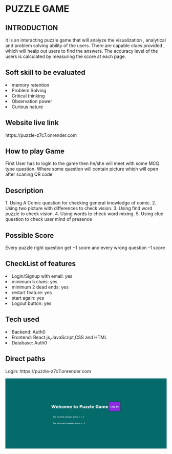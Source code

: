 # PUZZLE GAME




## INTRODUCTION

It is an interacting puzzle game that will analyze the visualization , analytical and problem solving ability of the users. There are capable clues provided , which will healp out users to find the answers. The accuracy level of the users is calculated by measuring the score at each page.

## Soft skill to be evaluated

<li>memory retention</li>
<li>Problem Solving </li>
<li>Critical thinking</li>
<li>Observation power</li>
<li>Curious nature</li>


<h2> Website live link</h2>
https://puzzle-z7c7.onrender.com


<h2>How to play Game</h2>
<p>First User has to login to the game then he/she will meet with some MCQ type question. Where some question will contain picture which will open after scaning QR code</p>

<h2>Description</h2>
<p>1. Using A Comic question for checking general knowledge of comic.
2. Using two picture with differences to check vision.
3. Using find word puzzle to check vision.
4. Using words to check word mixing.
5. Using clue question to check user mind of presence </p>

<h2>Possible Score</h2>
<p>Every puzzle right question get +1 score and every wrong question -1 score</p>

<h2>CheckList of features</h2>
<li>Login/Signup with email: yes</li>
<li>minimum 5 clues: yes</li>
<li>minimum 2 dead ends: yes</li>
<li>restart feature: yes</li>
<li>start again: yes</li>
<li>Logout button: yes</li>

<h2>Tech used</h2>
<li>Backend: Auth0</li>
<li>Frontend: React.js,JavaScript,CSS and HTML</li>
<li>Database: Auth0 </li>
<h2>Direct paths</h2>
<p>Login: https://puzzle-z7c7.onrender.com</p>



![Screenshot (42)](https://github.com/Abhishekve-003/puzzle/blob/master/src/assests/Screenshot%20%5B%20Puzzle%20Game%5D.png)



